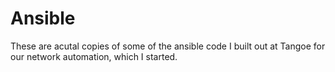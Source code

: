 # Ansible


These are acutal copies of some of the ansible code I built out at Tangoe for our network automation, which I started.

